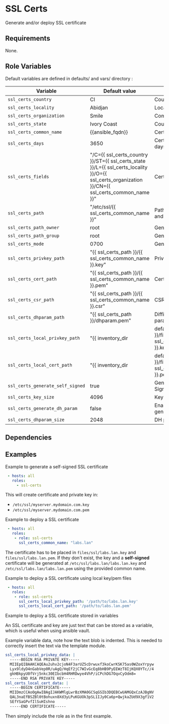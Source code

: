 # SSL Certs

Generate and/or deploy SSL certificate

## Requirements

None.

## Role Variables

Default variables are defined in defaults/ and vars/ directory :

| Variable | Default value | Description |
| -------- | ------------- | ----------- |
| `ssl_certs_country` | CI | Country Code |
| `ssl_certs_locality` | Abidjan | Locality |
| `ssl_certs_organization` | Smile | Compagny name |
| `ssl_certs_state` | Ivory Coast | Country Name |
| `ssl_certs_common_name` | {{ansible_fqdn}} | Certificate domain name |
| `ssl_certs_days` | 3650 | Certificate validity in days |
| `ssl_certs_fields` | "/C={{ ssl_certs_country }}/ST={{ ssl_certs_state }}/L={{ ssl_certs_locality }}/O={{ ssl_certs_organization }}/CN={{ ssl_certs_common_name }}" | Certifcate fields |
| `ssl_certs_path` | "/etc/ssl/{{ ssl_certs_common_name }}" | Path where CSR, CERT and Key will be place |
| `ssl_certs_path_owner` | root | Generated files owner |
| `ssl_certs_path_group` | root | Generated files group |
| `ssl_certs_mode` | 0700 | Generated files mode |
| `ssl_certs_privkey_path` | "{{ ssl_certs_path }}/{{ ssl_certs_common_name }}.key" | Private key file |
| `ssl_certs_cert_path` | "{{ ssl_certs_path }}/{{ ssl_certs_common_name }}.pem" | Certificate file |
| `ssl_certs_csr_path` | "{{ ssl_certs_path }}/{{ ssl_certs_common_name }}.csr" | CSR file |
| `ssl_certs_dhparam_path` | "{{ ssl_certs_path }}/dhparam.pem" | Diffie Helman parameters file |
| `ssl_certs_local_privkey_path` | "{{ inventory_dir|default(playbook_dir) }}/files/ssl/{{ ssl_certs_common_name }}.key" | Local private key file path to deploy on server if exists |
| `ssl_certs_local_cert_path` | "{{ inventory_dir|default(playbook_dir) }}/files/ssl/{{ ssl_certs_common_name }}.pem" | Local certificate file path to deploy on server if exists |
| `ssl_certs_generate_self_signed` | true | Generated an Self Signed certificat |
| `ssl_certs_key_size` | 4096 | Key size |
| `ssl_certs_generate_dh_param` | false | Enable DH parameter generation |
| `ssl_certs_dhparam_size` | 2048 | DH parameter size |

## Dependencies                                                                                                      
                                                                                                                     
## Examples

Example to generate a self-signed SSL certificate

```yaml
 - hosts: all
   roles:
     - ssl-certs
```

This will create certificate and private key in:

- `/etc/ssl/myserver.mydomain.com.key`
- `/etc/ssl/myserver.mydomain.com.pem`

Example to deploy a SSL certificate

```yaml
 - hosts: all
   roles:
    - role: ssl-certs
      ssl_certs_common_name: "labs.lan"
```

The certificate has to be placed in `files/ssl/labs.lan.key` and `files/ssl/labs.lan.pem`. If
they don't exist, the key and a **self-signed** certificate will be generated at
`/etc/ssl/labs.lan/labs.lan.key` and `/etc/ssl/labs.lan/labs.lan.pem` using the provided common name.


Example to deploy a SSL certificate using local key/pem files

```yaml
 - hosts: all
   roles:
    - role: ssl-certs
      ssl_certs_local_privkey_path: '/path/to/labs.lan.key'
      ssl_certs_local_cert_path: '/path/to/labs.lan.pem'
```

Example to deploy a SSL certificate stored in variables

An SSL certificate and key are just text that can be stored as a variable, which is useful when
using ansible vault.

Example variable data, note how the text blob is indented. This is needed to correctly insert the
text via the template module.

```yaml
ssl_certs_local_privkey_data: |
  -----BEGIN RSA PRIVATE KEY-----
  MIIEpQIBAAKCAQEAu2uhv2cjoN4F3arUZ5cDrwuxf3koCwrKSK75as0WZoxYrpyw
  Lyx9ldyD4nGabVep0R/uAgQ/HqEf2jC7WIvGcEq8bHB9PyEEWzT8IjKQX0YTc//4
  gkHBkpyU0fVrj5nkc30EIbcbH4RHRDwye4VhP/iCPchDG7OqvCyOdm8=
  -----END RSA PRIVATE KEY-----
ssl_certs_local_cert_data: |
  -----BEGIN CERTIFICATE-----
  MIIDmzCCAoOgAwIBAgIJAKWMlgLwrBzXMA0GCSqGSIb3DQEBCwUAMGQxCzAJBgNV
  QAL3naEfBSZBl0tBohuxn8Xd3yLPuKGUOk3pSL1IJy0Ca6p+QwjkaZUd9X3gf1V2
  SEfYSaGPvfIlSuHIshno
  -----END CERTIFICATE-----
```

Then simply include the role as in the first example.
